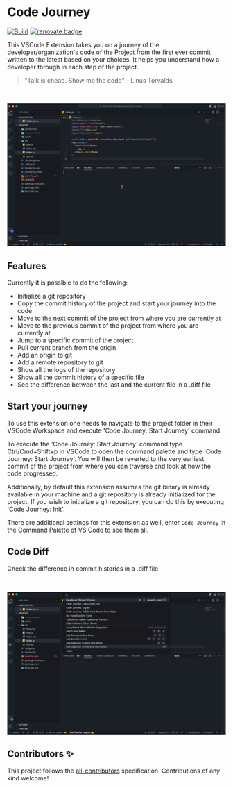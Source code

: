# Code Journey

[![Build](https://github.com/S-ayanide/vscode-code-journey/actions/workflows/ci.yml/badge.svg)](https://github.com/S-ayanide/vscode-code-journey/actions/workflows/ci.yml)
[![renovate badge](https://img.shields.io/badge/renovate-enabled-brightgreen.svg)](https://renovateapp.com/)

This VSCode Extension takes you on a journey of the developer/organization's code of the Project from the first ever commit written to the latest based on your choices. It helps you understand how a developer through in each step of the project.

> "Talk is cheap. Show me the code" - Linus Torvalds

<br />

![](./images/code_journey_usage.gif)

## Features

Currently it is possible to do the following:

- Initialize a git repository
- Copy the commit history of the project and start your journey into the code
- Move to the next commit of the project from where you are currently at
- Move to the previous commit of the project from where you are currently at
- Jump to a specific commit of the project
- Pull current branch from the origin
- Add an origin to git
- Add a remote repository to git
- Show all the logs of the repository
- Show all the commit history of a specific file
- See the difference between the last and the current file in a .diff file

## Start your journey

To use this extension one needs to navigate to the project folder in their VSCode Workspace and execute 'Code Journey: Start Journey' command.

To execute the 'Code Journey: Start Journey' command type Ctrl/Cmd+Shift+p in VSCode to open the command palette and type 'Code Journey: Start Journey'. You will then be reverted to the very earliest commit of the project from where you can traverse and look at how the code progressed.

Additionally, by default this extension assumes the git binary is already available in your machine and a git repository is already initialized for the project. If you wish to initialize a git repository, you can do this by executing 'Code Journey: Init'.

There are additional settings for this extension as well, enter `Code Journey` in the Command Palette of
VS Code to see them all.

## Code Diff

Check the difference in commit histories in a .diff file

<br />

![](./images/code_journey_diff.gif)

## Contributors ✨

This project follows the [all-contributors](https://github.com/all-contributors/all-contributors) specification. Contributions of any kind welcome!
